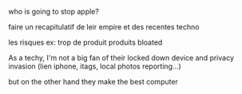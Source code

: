 who is going to stop apple?

faire un recapitulatif de leir empire et des recentes techno

les risques
ex: trop de produit
produits bloated

As a techy, I'm not a big fan of their locked down device and privacy invasion (lien iphone, itags, local photos reporting...)

but on the other hand they make the best computer
